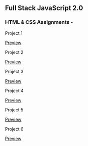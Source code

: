 ## Full Stack JavaScript 2.0

### HTML & CSS Assignments -

Project 1

[Preview](./HTML%20%26%20CSS%20Projects/Week%201/Project%201/Output.jpg)

Project 2

[Preview](./HTML%20%26%20CSS%20Projects/Week%201/Project%202/Output.jpg)

Project 3

[Preview](./HTML%20%26%20CSS%20Projects/Week%201/Project%203/Output.jpg)

Project 4

[Preview](./HTML%20%26%20CSS%20Projects/Week%202/Project%201/output.png)

Project 5

[Preview](./HTML%20%26%20CSS%20Projects/Week%202/Project%202/output.png)

Project 6

[Preview](./HTML%20%26%20CSS%20Projects/Week%202/Project%203/Output.jpg)




